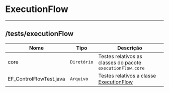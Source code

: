 # ExecutionFlow

<hr />

## /tests/executionFlow
|        Nome        |Tipo|Descrição|
|----------------|-------------------------------|-----------------------------|
| core|`Diretório`|Testes relativos as classes do pacote `executionFlow.core`|
| EF_ControlFlowTest.java|`Arquivo`|Testes relativos a classe [ExecutionFlow](https://github.com/williamniemiec/ExecutionFlow/blob/master/src/executionFlow/ExecutionFlow.java)|